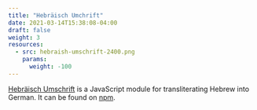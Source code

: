 ```yaml
---
title: "Hebräisch Umchrift"
date: 2021-03-14T15:38:08-04:00
draft: false
weight: 3
resources:
  - src: hebraish-umschrift-2400.png
    params:
      weight: -100
---
```


[Hebräisch Umschrift](https://github.com/Taatik/hebraisch-umschrift) is a JavaScript module for transliterating Hebrew into German.
It can be found on [npm](https://www.npmjs.com/package/umschrift).

